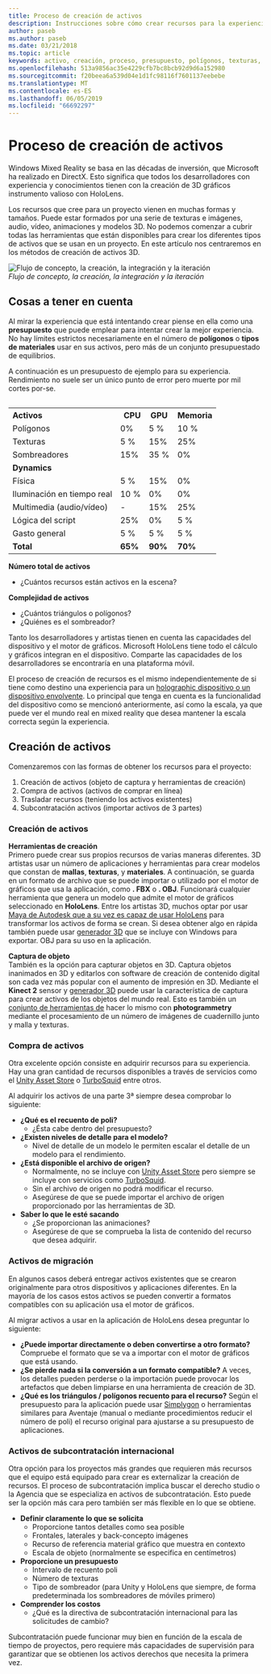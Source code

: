 ```yaml
---
title: Proceso de creación de activos
description: Instrucciones sobre cómo crear recursos para la experiencia de realidad mixta.
author: paseb
ms.author: paseb
ms.date: 03/21/2018
ms.topic: article
keywords: activo, creación, proceso, presupuesto, polígonos, texturas, sombreadores, rendimiento
ms.openlocfilehash: 513a9856ac35e4229cfb7bc8bcb92d9d6a152980
ms.sourcegitcommit: f20beea6a539d04e1d1fc98116f7601137eebebe
ms.translationtype: MT
ms.contentlocale: es-ES
ms.lasthandoff: 06/05/2019
ms.locfileid: "66692297"
---
```

# <a name="asset-creation-process"></a>Proceso de creación de activos

Windows Mixed Reality se basa en las décadas de inversión, que Microsoft ha realizado en DirectX. Esto significa que todos los desarrolladores con experiencia y conocimientos tienen con la creación de 3D gráficos instrumento valioso con HoloLens.

Los recursos que cree para un proyecto vienen en muchas formas y tamaños. Puede estar formados por una serie de texturas e imágenes, audio, vídeo, animaciones y modelos 3D. No podemos comenzar a cubrir todas las herramientas que están disponibles para crear los diferentes tipos de activos que se usan en un proyecto. En este artículo nos centraremos en los métodos de creación de activos 3D.

![Flujo de concepto, la creación, la integración y la iteración](images/concept-creation-integration-iteration-flow-640px.jpg)<br>
*Flujo de concepto, la creación, la integración y la iteración*

## <a name="things-to-consider"></a>Cosas a tener en cuenta

Al mirar la experiencia que está intentando crear piense en ella como una **presupuesto** que puede emplear para intentar crear la mejor experiencia. No hay límites estrictos necesariamente en el número de **polígonos** o **tipos de materiales** usar en sus activos, pero más de un conjunto presupuestado de equilibrios.

A continuación es un presupuesto de ejemplo para su experiencia. Rendimiento no suele ser un único punto de error pero muerte por mil cortes por-se.
<br>

<table style="float:right; margin-left: 10px;">
<tr>
<th style="text-align:left;"><b>Activos</b></th><th style="text-align:right;"> CPU</th><th> GPU</th><th> Memoria</th>
</tr><tr>
<td> Polígonos</td><td> 0%</td><td> 5 %</td><td> 10 %</td>
</tr><tr>
<td> Texturas</td><td> 5 %</td><td> 15%</td><td>25%</td>
</tr><tr>
<td> Sombreadores</td><td> 15%</td><td> 35 %</td><td> 0%</td>
</tr><tr>
<td> <b>Dynamics</b></td><td></td><td></td><td></td>
</tr><tr>
<td> Física</td><td> 5 %</td><td> 15%</td><td> 0%</td>
</tr><tr>
<td> Iluminación en tiempo real</td><td> 10 %</td><td> 0%</td><td> 0%</td>
</tr><tr>
<td> Multimedia (audio/vídeo)</td><td> -</td><td> 15%</td><td> 25%</td>
</tr><tr>
<td> Lógica del script</td><td> 25%</td><td> 0%</td><td> 5 %</td>
</tr><tr>
<td> Gasto general</td><td> 5 %</td><td> 5 %</td><td> 5 %</td>
</tr><tr>
<td> <b>Total</b></td><td> <b>65%</b></td><td> <b>90%</b></td><td> <b>70%</b></td>
</tr>
</table>

**Número total de activos**
* ¿Cuántos recursos están activos en la escena?

**Complejidad de activos**
* ¿Cuántos triángulos o polígonos?
* ¿Quiénes es el sombreador?

Tanto los desarrolladores y artistas tienen en cuenta las capacidades del dispositivo y el motor de gráficos. Microsoft HoloLens tiene todo el cálculo y gráficos integran en el dispositivo. Comparte las capacidades de los desarrolladores se encontraría en una plataforma móvil.

El proceso de creación de recursos es el mismo independientemente de si tiene como destino una experiencia para un [holographic dispositivo o un dispositivo envolvente](mixed-reality.md#the-mixed-reality-spectrum). Lo principal que tenga en cuenta es la funcionalidad del dispositivo como se mencionó anteriormente, así como la escala, ya que puede ver el mundo real en mixed reality que desea mantener la escala correcta según la experiencia. 

## <a name="authoring-assets"></a>Creación de activos

Comenzaremos con las formas de obtener los recursos para el proyecto:
1. Creación de activos (objeto de captura y herramientas de creación)
2. Compra de activos (activos de comprar en línea)
3. Trasladar recursos (teniendo los activos existentes)
4. Subcontratación activos (importar activos de 3 partes)

### <a name="creating-assets"></a>Creación de activos

**Herramientas de creación**<br>
Primero puede crear sus propios recursos de varias maneras diferentes. 3D artistas usar un número de aplicaciones y herramientas para crear modelos que constan de **mallas**, **texturas**, y **materiales**. A continuación, se guarda en un formato de archivo que se puede importar o utilizado por el motor de gráficos que usa la aplicación, como **. FBX** o **. OBJ**. Funcionará cualquier herramienta que genera un modelo que admite el motor de gráficos seleccionado en **HoloLens**. Entre los artistas 3D, muchos optar por usar [Maya de Autodesk que a su vez es capaz de usar HoloLens](https://www.youtube.com/watch?v=q0K3n0Gf8mA) para transformar los activos de forma se crean. Si desea obtener algo en rápida también puede usar [generador 3D](https://developer.microsoft.com/windows/hardware/3d-print/3d-builder-resources) que se incluye con Windows para exportar. OBJ para su uso en la aplicación.

**Captura de objeto**<br>
También es la opción para capturar objetos en 3D. Captura objetos inanimados en 3D y editarlos con software de creación de contenido digital son cada vez más popular con el aumento de impresión en 3D. Mediante el **Kinect 2** sensor y [generador 3D](https://developer.microsoft.com/windows/hardware/3d-print/3d-builder-resources) puede usar la característica de captura para crear activos de los objetos del mundo real. Esto es también un [conjunto de herramientas de](https://en.wikipedia.org/wiki/Comparison_of_photogrammetry_software) hacer lo mismo con **photogrammetry** mediante el procesamiento de un número de imágenes de cuadernillo junto y malla y texturas.

### <a name="purchasing-assets"></a>Compra de activos

Otra excelente opción consiste en adquirir recursos para su experiencia. Hay una gran cantidad de recursos disponibles a través de servicios como el [Unity Asset Store](https://www.assetstore.unity3d.com/) o [TurboSquid](http://www.turbosquid.com/) entre otros.

Al adquirir los activos de una parte 3ª siempre desea comprobar lo siguiente:
* **¿Qué es el recuento de poli?**
  * ¿Ésta cabe dentro del presupuesto?
* **¿Existen niveles de detalle para el modelo?**
  * Nivel de detalle de un modelo le permiten escalar el detalle de un modelo para el rendimiento.
* **¿Está disponible el archivo de origen?**
  * Normalmente, no se incluye con [Unity Asset Store](https://www.assetstore.unity3d.com/) pero siempre se incluye con servicios como [TurboSquid](http://www.turbosquid.com/).
  * Sin el archivo de origen no podrá modificar el recurso.
  * Asegúrese de que se puede importar el archivo de origen proporcionado por las herramientas de 3D.
* **Saber lo que le esté sacando**
  * ¿Se proporcionan las animaciones?
  * Asegúrese de que se comprueba la lista de contenido del recurso que desea adquirir.

### <a name="porting-assets"></a>Activos de migración

En algunos casos deberá entregar activos existentes que se crearon originalmente para otros dispositivos y aplicaciones diferentes. En la mayoría de los casos estos activos se pueden convertir a formatos compatibles con su aplicación usa el motor de gráficos.

Al migrar activos a usar en la aplicación de HoloLens desea preguntar lo siguiente:
* **¿Puede importar directamente o deben convertirse a otro formato?** Compruebe el formato que se va a importar con el motor de gráficos que está usando.
* **¿Se pierde nada si la conversión a un formato compatible?** A veces, los detalles pueden perderse o la importación puede provocar los artefactos que deben limpiarse en una herramienta de creación de 3D.
* **¿Qué es los triángulos / polígonos recuento para el recurso?** Según el presupuesto para la aplicación puede usar [Simplygon](https://www.simplygon.com/) o herramientas similares para Aventaje (manual o mediante procedimientos reducir el número de poli) el recurso original para ajustarse a su presupuesto de aplicaciones.

### <a name="outsourcing-assets"></a>Activos de subcontratación internacional

Otra opción para los proyectos más grandes que requieren más recursos que el equipo está equipado para crear es externalizar la creación de recursos. El proceso de subcontratación implica buscar el derecho studio o la Agencia que se especializa en activos de subcontratación. Esto puede ser la opción más cara pero también ser más flexible en lo que se obtiene.
* **Definir claramente lo que se solicita**
  * Proporcione tantos detalles como sea posible
  * Frontales, laterales y back-concepto imágenes
  * Recurso de referencia material gráfico que muestra en contexto
  * Escala de objeto (normalmente se especifica en centímetros)
* **Proporcione un presupuesto**
  * Intervalo de recuento poli
  * Número de texturas
  * Tipo de sombreador (para Unity y HoloLens que siempre, de forma predeterminada los sombreadores de móviles primero)
* **Comprender los costos**
  * ¿Qué es la directiva de subcontratación internacional para las solicitudes de cambio?

Subcontratación puede funcionar muy bien en función de la escala de tiempo de proyectos, pero requiere más capacidades de supervisión para garantizar que se obtienen los activos derechos que necesita la primera vez.
